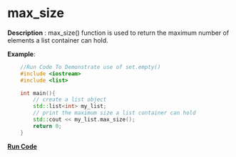 # max_size

**Description** : max_size() function is used to return the maximum number of elements a list container can hold.

**Example**:
```cpp
    //Run Code To Demonstrate use of set.empty()
    #include <iostream>
    #include <list>

    int main(){
        // create a list object
        std::list<int> my_list;
        // print the maximum size a list container can hold
        std::cout << my_list.max_size();
        return 0;
    }

```
**[Run Code](https://rextester.com/VSOTN7384)**
